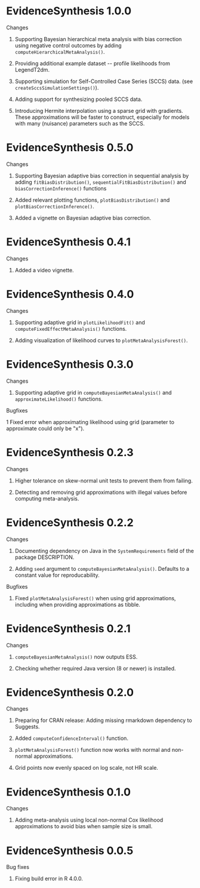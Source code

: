EvidenceSynthesis 1.0.0
=======================

Changes

1. Supporting Bayesian hierarchical meta analysis with bias correction using negative control outcomes
by adding `computeHierarchicalMetaAnalysis()`. 

2. Providing additional example dataset -- profile likelihoods from LegendT2dm. 

3. Supporting simulation for Self-Controlled Case Series (SCCS) data. (see `createSccsSimulationSettings()`).

4. Adding support for synthesizing pooled SCCS data.

5. Introducing Hermite interpolation using a sparse grid with gradients. These approximations will be faster to construct, especially for models with many (nuisance) parameters such as the SCCS.


EvidenceSynthesis 0.5.0
=======================

Changes

1. Supporting Bayesian adaptive bias correction in sequential analysis by adding `fitBiasDistribution()`, `sequentialFitBiasDistribution()` and `biasCorrectionInference()` functions

2. Added relevant plotting functions, `plotBiasDistribution()` and `plotBiasCorrectionInference()`. 

3. Added a vignette on Bayesian adaptive bias correction.


EvidenceSynthesis 0.4.1
=======================

Changes

1. Added a video vignette.


EvidenceSynthesis 0.4.0
=======================

Changes

1. Supporting adaptive grid in `plotLikelihoodFit()` and `computeFixedEffectMetaAnalysis()` functions.

2. Adding visualization of likelihood curves to `plotMetaAnalysisForest()`.


EvidenceSynthesis 0.3.0
=======================

Changes

1. Supporting adaptive grid in `computeBayesianMetaAnalysis()` and `approximateLikelihood()` functions.

Bugfixes

1 Fixed error when approximating likelihood using grid (parameter to approximate could only be "x").


EvidenceSynthesis 0.2.3
=======================

Changes

1. Higher tolerance on skew-normal unit tests to prevent them from failing.

2. Detecting and removing grid approximations with illegal values before computing meta-analysis.


EvidenceSynthesis 0.2.2
=======================

Changes

1. Documenting dependency on Java in the `SystemRequirements` field of the package DESCRIPTION. 

2. Adding `seed` argument to `computeBayesianMetaAnalysis()`. Defaults to a constant value for reproducability.

Bugfixes

1. Fixed `plotMetaAnalysisForest()` when using grid approximations, including when providing approximations as tibble.


EvidenceSynthesis 0.2.1
=======================

Changes

1. `computeBayesianMetaAnalysis()` now outputs ESS.

2. Checking whether required Java version (8 or newer) is installed.


EvidenceSynthesis 0.2.0
=======================

Changes

1. Preparing for CRAN release: Adding missing rmarkdown dependency to Suggests. 

2. Added `computeConfidenceInterval()` function.

3. `plotMetaAnalysisForest()` function now works with normal and non-normal approximations.

4. Grid points now evenly spaced on log scale, not HR scale.


EvidenceSynthesis 0.1.0
=======================

Changes

1. Adding meta-analysis using local non-normal Cox likelihood approximations to avoid bias when sample size is small.


EvidenceSynthesis 0.0.5
=======================

Bug fixes

1. Fixing build error in R 4.0.0.
